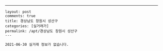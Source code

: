 ---
    layout: post
    comments: true
    title: 경상남도 창원시 성산구
    categories: [실거래가]
    permalink: /apt/경상남도 창원시 성산구
    ---

    2021-06-30 실거래 정보가 없습니다.

    